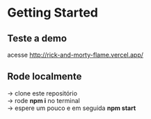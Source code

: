 # Getting Started 

## Teste a demo

acesse http://rick-and-morty-flame.vercel.app/

## Rode localmente

-> clone este repositório <br>
-> rode <strong>npm i</strong> no terminal <br>
-> espere um pouco e em seguida <strong>npm start</strong>
